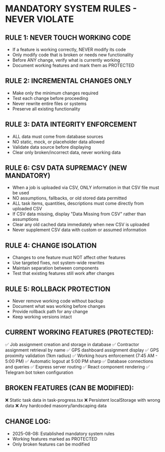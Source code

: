 # MANDATORY SYSTEM RULES - NEVER VIOLATE

## RULE 1: NEVER TOUCH WORKING CODE
- If a feature is working correctly, NEVER modify its code
- Only modify code that is broken or needs new functionality
- Before ANY change, verify what is currently working
- Document working features and mark them as PROTECTED

## RULE 2: INCREMENTAL CHANGES ONLY
- Make only the minimum changes required
- Test each change before proceeding
- Never rewrite entire files or systems
- Preserve all existing functionality

## RULE 3: DATA INTEGRITY ENFORCEMENT
- ALL data must come from database sources
- NO static, mock, or placeholder data allowed
- Validate data source before displaying
- Clear only broken/incorrect data, never working data

## RULE 6: CSV DATA SUPREMACY (NEW MANDATORY)
- When a job is uploaded via CSV, ONLY information in that CSV file must be used
- NO assumptions, fallbacks, or old stored data permitted
- ALL task items, quantities, descriptions must come directly from uploaded CSV
- If CSV data missing, display "Data Missing from CSV" rather than assumptions
- Clear any old cached data immediately when new CSV is uploaded
- Never supplement CSV data with custom or assumed information

## RULE 4: CHANGE ISOLATION
- Changes to one feature must NOT affect other features
- Use targeted fixes, not system-wide rewrites
- Maintain separation between components
- Test that existing features still work after changes

## RULE 5: ROLLBACK PROTECTION
- Never remove working code without backup
- Document what was working before changes
- Provide rollback path for any change
- Keep working versions intact

## CURRENT WORKING FEATURES (PROTECTED):
✅ Job assignment creation and storage in database
✅ Contractor assignment retrieval by name
✅ GPS dashboard assignment display
✅ GPS proximity validation (1km radius)
✅ Working hours enforcement (7:45 AM - 5:00 PM)
✅ Automatic logout at 5:00 PM sharp
✅ Database connections and queries
✅ Express server routing
✅ React component rendering
✅ Telegram bot token configuration

## BROKEN FEATURES (CAN BE MODIFIED):
❌ Static task data in task-progress.tsx
❌ Persistent localStorage with wrong data
❌ Any hardcoded masonry/landscaping data

## CHANGE LOG:
- 2025-08-08: Established mandatory system rules
- Working features marked as PROTECTED
- Only broken features can be modified